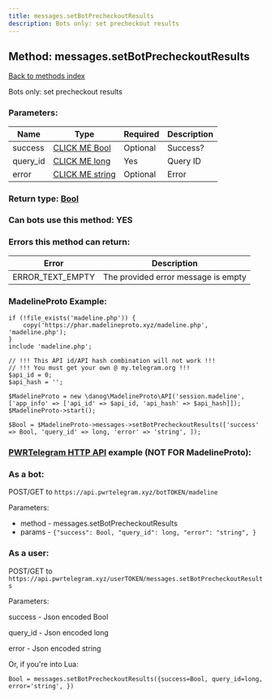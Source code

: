 ```yaml
---
title: messages.setBotPrecheckoutResults
description: Bots only: set precheckout results
---
```

## Method: messages.setBotPrecheckoutResults  
[Back to methods index](index.md)


Bots only: set precheckout results

### Parameters:

| Name     |    Type       | Required | Description |
|----------|---------------|----------|-------------|
|success|[CLICK ME Bool](../types/Bool.md) | Optional|Success?|
|query\_id|[CLICK ME long](../types/long.md) | Yes|Query ID|
|error|[CLICK ME string](../types/string.md) | Optional|Error|


### Return type: [Bool](../types/Bool.md)

### Can bots use this method: **YES**


### Errors this method can return:

| Error    | Description   |
|----------|---------------|
|ERROR_TEXT_EMPTY|The provided error message is empty|


### MadelineProto Example:


```
if (!file_exists('madeline.php')) {
    copy('https://phar.madelineproto.xyz/madeline.php', 'madeline.php');
}
include 'madeline.php';

// !!! This API id/API hash combination will not work !!!
// !!! You must get your own @ my.telegram.org !!!
$api_id = 0;
$api_hash = '';

$MadelineProto = new \danog\MadelineProto\API('session.madeline', ['app_info' => ['api_id' => $api_id, 'api_hash' => $api_hash]]);
$MadelineProto->start();

$Bool = $MadelineProto->messages->setBotPrecheckoutResults(['success' => Bool, 'query_id' => long, 'error' => 'string', ]);
```

### [PWRTelegram HTTP API](https://pwrtelegram.xyz) example (NOT FOR MadelineProto):

### As a bot:

POST/GET to `https://api.pwrtelegram.xyz/botTOKEN/madeline`

Parameters:

* method - messages.setBotPrecheckoutResults
* params - `{"success": Bool, "query_id": long, "error": "string", }`



### As a user:

POST/GET to `https://api.pwrtelegram.xyz/userTOKEN/messages.setBotPrecheckoutResults`

Parameters:

success - Json encoded Bool

query_id - Json encoded long

error - Json encoded string




Or, if you're into Lua:

```
Bool = messages.setBotPrecheckoutResults({success=Bool, query_id=long, error='string', })
```

